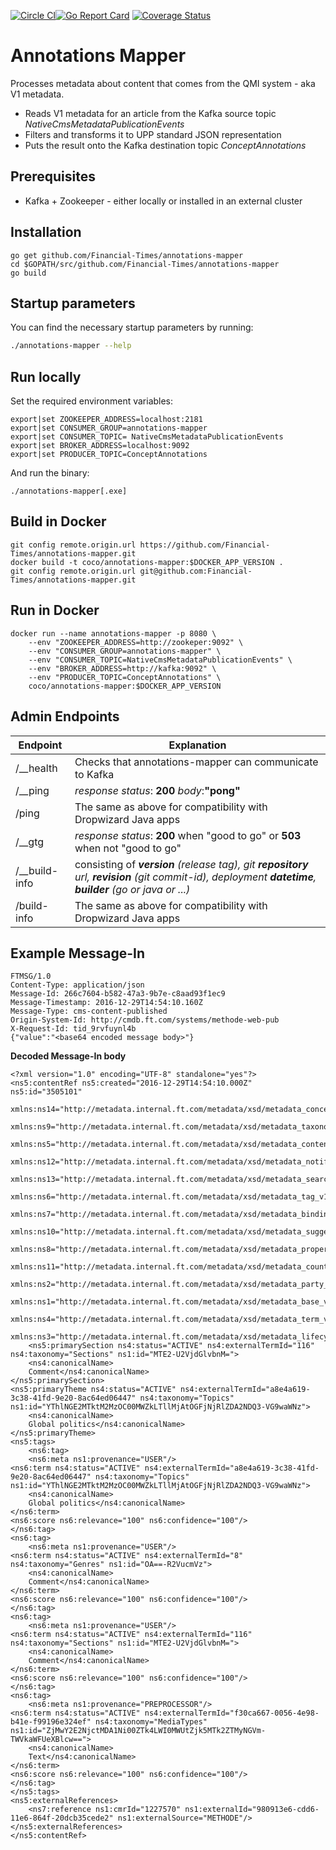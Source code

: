 [![Circle CI](https://circleci.com/gh/Financial-Times/annotations-mapper.svg?style=shield)](https://circleci.com/gh/Financial-Times/annotations-mapper)[![Go Report Card](https://goreportcard.com/badge/github.com/Financial-Times/annotations-mapper)](https://goreportcard.com/report/github.com/Financial-Times/annotations-mapper) [![Coverage Status](https://coveralls.io/repos/github/Financial-Times/annotations-mapper/badge.svg)](https://coveralls.io/github/Financial-Times/annotations-mapper)

# Annotations Mapper

Processes metadata about content that comes from the QMI system - aka V1 metadata.  

* Reads V1 metadata for an article from the Kafka source topic _NativeCmsMetadataPublicationEvents_
* Filters and transforms it to UPP standard JSON representation
* Puts the result onto the Kafka destination topic _ConceptAnnotations_

## Prerequisites

* Kafka + Zookeeper - either locally or installed in an external cluster

## Installation

```
go get github.com/Financial-Times/annotations-mapper
cd $GOPATH/src/github.com/Financial-Times/annotations-mapper
go build
```

## Startup parameters
You can find the necessary startup parameters by running:
```bash
./annotations-mapper --help
```

## Run locally

Set the required environment variables:
```
export|set ZOOKEEPER_ADDRESS=localhost:2181
export|set CONSUMER_GROUP=annotations-mapper
export|set CONSUMER_TOPIC= NativeCmsMetadataPublicationEvents
export|set BROKER_ADDRESS=localhost:9092
export|set PRODUCER_TOPIC=ConceptAnnotations
```

And run the binary:
```
./annotations-mapper[.exe]
```

## Build in Docker
````
git config remote.origin.url https://github.com/Financial-Times/annotations-mapper.git
docker build -t coco/annotations-mapper:$DOCKER_APP_VERSION .
git config remote.origin.url git@github.com:Financial-Times/annotations-mapper.git
````

## Run in Docker
````
docker run --name annotations-mapper -p 8080 \
	--env "ZOOKEEPER_ADDRESS=http://zookeper:9092" \
	--env "CONSUMER_GROUP=annotations-mapper" \
	--env "CONSUMER_TOPIC=NativeCmsMetadataPublicationEvents" \
	--env "BROKER_ADDRESS=http://kafka:9092" \
	--env "PRODUCER_TOPIC=ConceptAnnotations" \
	coco/annotations-mapper:$DOCKER_APP_VERSION
````

## Admin Endpoints
|Endpoint     | Explanation |
|---|---|
| /__health      | Checks that annotations-mapper can communicate to Kafka|
|/__ping         | _response status_: **200**  _body_:**"pong"** |
|/ping           | The same as above for compatibility with Dropwizard Java apps |
|/__gtg          | _response status_: **200** when "good to go" or **503** when not "good to go"|
|/__build-info   | consisting of _**version** (release tag), git **repository** url, **revision** (git commit-id), deployment **datetime**, **builder** (go or java or ...)_
|/build-info     | The same as above for compatibility with Dropwizard Java apps |


## Example Message-In
````
FTMSG/1.0  
Content-Type: application/json  
Message-Id: 266c7604-b582-47a3-9b7e-c8aad93f1ec9  
Message-Timestamp: 2016-12-29T14:54:10.160Z  
Message-Type: cms-content-published  
Origin-System-Id: http://cmdb.ft.com/systems/methode-web-pub
X-Request-Id: tid_9rvfuynl4b  
{"value":"<base64 encoded message body>"}  
````

**Decoded Message-In body**
````
<?xml version="1.0" encoding="UTF-8" standalone="yes"?>  
<ns5:contentRef ns5:created="2016-12-29T14:54:10.000Z" ns5:id="3505101"
	xmlns:ns14="http://metadata.internal.ft.com/metadata/xsd/metadata_concept_v1.0.xsd"
	xmlns:ns9="http://metadata.internal.ft.com/metadata/xsd/metadata_taxonomy_v1.0.xsd"
	xmlns:ns5="http://metadata.internal.ft.com/metadata/xsd/metadata_content_reference_v1.0.xsd"
	xmlns:ns12="http://metadata.internal.ft.com/metadata/xsd/metadata_notification_v1.0.xsd"
	xmlns:ns13="http://metadata.internal.ft.com/metadata/xsd/metadata_search_v1.0.xsd"
	xmlns:ns6="http://metadata.internal.ft.com/metadata/xsd/metadata_tag_v1.0.xsd"
	xmlns:ns7="http://metadata.internal.ft.com/metadata/xsd/metadata_binding_v1.0.xsd"
	xmlns:ns10="http://metadata.internal.ft.com/metadata/xsd/metadata_suggestion_v1.0.xsd"
	xmlns:ns8="http://metadata.internal.ft.com/metadata/xsd/metadata_property_v1.0.xsd"
	xmlns:ns11="http://metadata.internal.ft.com/metadata/xsd/metadata_count_response_v1.0.xsd"
	xmlns:ns2="http://metadata.internal.ft.com/metadata/xsd/metadata_party_v1.0.xsd"
	xmlns:ns1="http://metadata.internal.ft.com/metadata/xsd/metadata_base_v1.0.xsd"
	xmlns:ns4="http://metadata.internal.ft.com/metadata/xsd/metadata_term_v1.0.xsd"
	xmlns:ns3="http://metadata.internal.ft.com/metadata/xsd/metadata_lifecycle_v1.0.xsd">  
	<ns5:primarySection ns4:status="ACTIVE" ns4:externalTermId="116" ns4:taxonomy="Sections" ns1:id="MTE2-U2VjdGlvbnM=">  
	<ns4:canonicalName>  
	Comment</ns4:canonicalName>  
</ns5:primarySection>  
<ns5:primaryTheme ns4:status="ACTIVE" ns4:externalTermId="a8e4a619-3c38-41fd-9e20-8ac64ed06447" ns4:taxonomy="Topics" ns1:id="YThlNGE2MTktM2MzOC00MWZkLTllMjAtOGFjNjRlZDA2NDQ3-VG9waWNz">  
	<ns4:canonicalName>  
	Global politics</ns4:canonicalName>  
</ns5:primaryTheme>  
<ns5:tags>  
	<ns6:tag>  
	<ns6:meta ns1:provenance="USER"/>  
<ns6:term ns4:status="ACTIVE" ns4:externalTermId="a8e4a619-3c38-41fd-9e20-8ac64ed06447" ns4:taxonomy="Topics" ns1:id="YThlNGE2MTktM2MzOC00MWZkLTllMjAtOGFjNjRlZDA2NDQ3-VG9waWNz">  
	<ns4:canonicalName>  
	Global politics</ns4:canonicalName>  
</ns6:term>  
<ns6:score ns6:relevance="100" ns6:confidence="100"/>  
</ns6:tag>  
<ns6:tag>  
	<ns6:meta ns1:provenance="USER"/>  
<ns6:term ns4:status="ACTIVE" ns4:externalTermId="8" ns4:taxonomy="Genres" ns1:id="OA==-R2VucmVz">  
	<ns4:canonicalName>  
	Comment</ns4:canonicalName>  
</ns6:term>  
<ns6:score ns6:relevance="100" ns6:confidence="100"/>  
</ns6:tag>  
<ns6:tag>  
	<ns6:meta ns1:provenance="USER"/>  
<ns6:term ns4:status="ACTIVE" ns4:externalTermId="116" ns4:taxonomy="Sections" ns1:id="MTE2-U2VjdGlvbnM=">  
	<ns4:canonicalName>  
	Comment</ns4:canonicalName>  
</ns6:term>  
<ns6:score ns6:relevance="100" ns6:confidence="100"/>  
</ns6:tag>  
<ns6:tag>  
	<ns6:meta ns1:provenance="PREPROCESSOR"/>  
<ns6:term ns4:status="ACTIVE" ns4:externalTermId="f30ca667-0056-4e98-b41e-f99196e324ef" ns4:taxonomy="MediaTypes" ns1:id="ZjMwY2E2NjctMDA1Ni00ZTk4LWI0MWUtZjk5MTk2ZTMyNGVm-TWVkaWFUeXBlcw==">  
	<ns4:canonicalName>  
	Text</ns4:canonicalName>  
</ns6:term>  
<ns6:score ns6:relevance="100" ns6:confidence="100"/>  
</ns6:tag>  
</ns5:tags>  
<ns5:externalReferences>  
	<ns7:reference ns1:cmrId="1227570" ns1:externalId="980913e6-cdd6-11e6-864f-20dcb35cede2" ns1:externalSource="METHODE"/>  
</ns5:externalReferences>  
</ns5:contentRef>  
````
